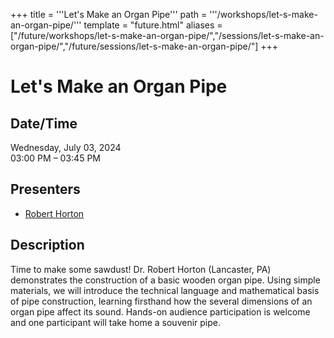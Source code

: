 +++
title = '''Let's Make an Organ Pipe'''
path = '''/workshops/let-s-make-an-organ-pipe/'''
template = "future.html"
aliases = ["/future/workshops/let-s-make-an-organ-pipe/","/sessions/let-s-make-an-organ-pipe/","/future/sessions/let-s-make-an-organ-pipe/"]
+++

<h1>Let's Make an Organ Pipe</h1>

<h2>Date/Time</h2>
<p>Wednesday, July 03, 2024<br>
03:00 PM – 03:45 PM</p>
<h2>Presenters</h2>
<ul>
<li><a href="/performers/robert-horton/">Robert Horton</a></li>
</ul>
<h2>Description</h2>

Time to make some sawdust! Dr. Robert Horton (Lancaster, PA) demonstrates the construction of a basic wooden organ pipe. Using simple materials, we will introduce the technical language and mathematical basis of pipe construction, learning firsthand how the several dimensions of an organ pipe affect its sound. Hands-on audience participation is welcome and one participant will take home a souvenir pipe.


